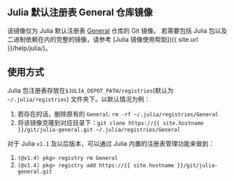 ## Julia 默认注册表 General 仓库镜像

该镜像仅为 Julia 默认注册表 [General](https://github.com/JuliaRegistries/General) 仓库的 Git 镜像。
若需要包括 Julia 包以及二进制依赖在内的完整的镜像，请参考 [Julia 镜像使用帮助]({{ site.url }}/help/julia/)。

## 使用方式

Julia 包注册表存放在`$JULIA_DEPOT_PATH/registries`(默认为 `~/.julia/registries`) 文件夹下。以默认情况为例：

1. 若存在的话，删除原有的 `General`: `rm -rf ~/.julia/registries/General`
2. 将该镜像克隆到对应目录下：`git clone https://{{ site.hostname }}/git/julia-general.git ~/.julia/registries/General`

对于 Julia `v1.1` 及以后版本，可以通过 Julia 内置的注册表管理功能来做到：

1. `(@v1.4) pkg> registry rm General`
2. `(@v1.4) pkg> registry add https://{{ site.hostname }}/git/julia-general.git`
